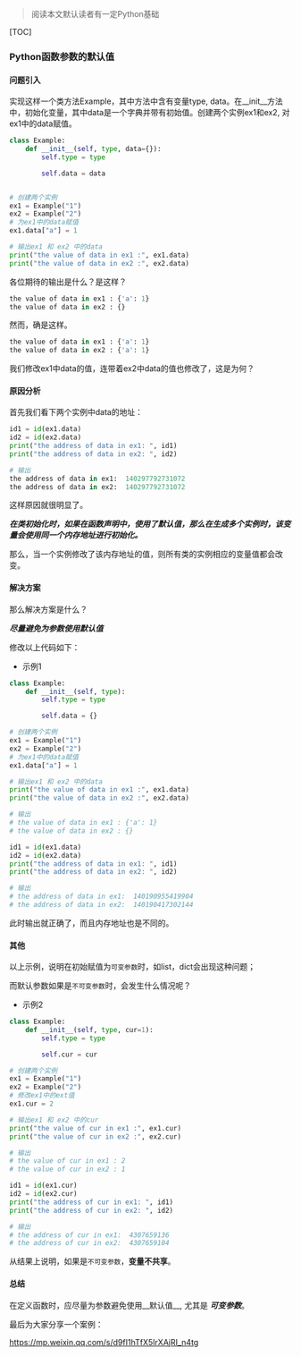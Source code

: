 > 阅读本文默认读者有一定Python基础

[TOC]



### Python函数参数的默认值

#### 问题引入

实现这样一个类方法Example，其中方法中含有变量type, data。在\_\_init\_\_方法中，初始化变量，其中data是一个字典并带有初始值。创建两个实例ex1和ex2, 对ex1中的data赋值。

```python
class Example:
    def __init__(self, type, data={}):
        self.type = type

        self.data = data


# 创建两个实例
ex1 = Example("1")
ex2 = Example("2")
# 为ex1中的data赋值
ex1.data["a"] = 1

# 输出ex1 和 ex2 中的data
print("the value of data in ex1 :", ex1.data)
print("the value of data in ex2 :", ex2.data)
```

各位期待的输出是什么？是这样？

```python
the value of data in ex1 : {'a': 1}
the value of data in ex2 : {}
```

然而，确是这样。

```python
the value of data in ex1 : {'a': 1}
the value of data in ex2 : {'a': 1}
```

我们修改ex1中data的值，连带着ex2中data的值也修改了，这是为何？

#### 原因分析

首先我们看下两个实例中data的地址：

```python
id1 = id(ex1.data)
id2 = id(ex2.data)
print("the address of data in ex1: ", id1)
print("the address of data in ex2: ", id2)

# 输出
the address of data in ex1:  140297792731072
the address of data in ex2:  140297792731072
```

这样原因就很明显了。

___在类初始化时，如果在函数声明中，使用了默认值，那么在生成多个实例时，该变量会使用同一个内存地址进行初始化。___

那么，当一个实例修改了该内存地址的值，则所有类的实例相应的变量值都会改变。

#### 解决方案

那么解决方案是什么？

___尽量避免为参数使用默认值___

修改以上代码如下：

* 示例1

```python
class Example:
    def __init__(self, type):
        self.type = type

        self.data = {}

# 创建两个实例
ex1 = Example("1")
ex2 = Example("2")
# 为ex1中的data赋值
ex1.data["a"] = 1

# 输出ex1 和 ex2 中的data
print("the value of data in ex1 :", ex1.data)
print("the value of data in ex2 :", ex2.data)

# 输出
# the value of data in ex1 : {'a': 1}
# the value of data in ex2 : {}

id1 = id(ex1.data)
id2 = id(ex2.data)
print("the address of data in ex1: ", id1)
print("the address of data in ex2: ", id2)

# 输出
# the address of data in ex1:  140190955419904
# the address of data in ex2:  140190417302144
```

此时输出就正确了，而且内存地址也是不同的。

#### 其他

以上示例，说明在初始赋值为``可变参数``时，如list，dict会出现这种问题；

而默认参数如果是``不可变参数``时，会发生什么情况呢？

* 示例2

```python
class Example:
    def __init__(self, type, cur=1):
        self.type = type

        self.cur = cur

# 创建两个实例
ex1 = Example("1")
ex2 = Example("2")
# 修改ex1中的ext值
ex1.cur = 2

# 输出ex1 和 ex2 中的cur
print("the value of cur in ex1 :", ex1.cur)
print("the value of cur in ex2 :", ex2.cur)

# 输出
# the value of cur in ex1 : 2
# the value of cur in ex2 : 1

id1 = id(ex1.cur)
id2 = id(ex2.cur)
print("the address of cur in ex1: ", id1)
print("the address of cur in ex2: ", id2)

# 输出
# the address of cur in ex1:  4307659136
# the address of cur in ex2:  4307659104
```

从结果上说明，如果是``不可变参数``，__变量不共享__。

#### 总结

在定义函数时，应尽量为参数避免使用__默认值__, 尤其是 ___可变参数___。

最后为大家分享一个案例：

<https://mp.weixin.qq.com/s/d9fI1hTfX5IrXAjRI_n4tg>

